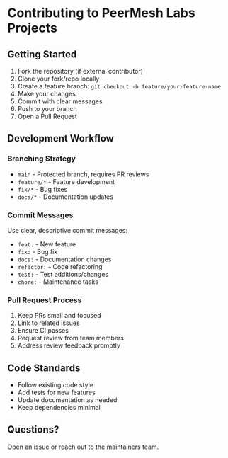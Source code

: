 # Contributing to PeerMesh Labs Projects

## Getting Started
1. Fork the repository (if external contributor)
2. Clone your fork/repo locally
3. Create a feature branch: `git checkout -b feature/your-feature-name`
4. Make your changes
5. Commit with clear messages
6. Push to your branch
7. Open a Pull Request

## Development Workflow

### Branching Strategy
- `main` - Protected branch, requires PR reviews
- `feature/*` - Feature development
- `fix/*` - Bug fixes
- `docs/*` - Documentation updates

### Commit Messages
Use clear, descriptive commit messages:
- `feat:` - New feature
- `fix:` - Bug fix
- `docs:` - Documentation changes
- `refactor:` - Code refactoring
- `test:` - Test additions/changes
- `chore:` - Maintenance tasks

### Pull Request Process
1. Keep PRs small and focused
2. Link to related issues
3. Ensure CI passes
4. Request review from team members
5. Address review feedback promptly

## Code Standards
- Follow existing code style
- Add tests for new features
- Update documentation as needed
- Keep dependencies minimal

## Questions?
Open an issue or reach out to the maintainers team.